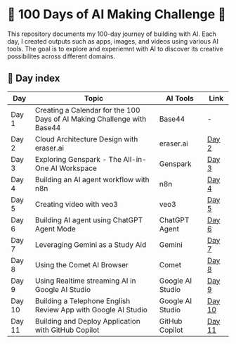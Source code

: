 # 🚀 100 Days of AI Making Challenge 🚀

This repository documents my 100-day journey of building with AI. 
Each day, I created outputs such as apps, images, and videos using various AI tools. The goal is to explore and experiemnt with AI to discover its creative possibilites across different domains.

## 📅 Day index


| Day | Topic | AI Tools   | Link |
| --- | --- | --- | --- |
| Day 1 | Creating a Calendar for the 100 Days of AI Making Challenge with Base44 |Base44| - |
| Day 2 | Cloud Architecture Design with eraser.ai |eraser.ai| [Day 2](Day1-9/Day2/Day2.md) |
| Day 3 | Exploring Genspark - The All-in-One AI Workspace |Genspark| [Day 3](Day1-9/Day3/Day3.md) |
| Day 4 | Building an AI agent workflow with n8n |n8n| [Day 4](Day1-9/Day4/Day4.md) |
| Day 5 | Creating video with veo3 |veo3| [Day 5](Day1-9/Day5/Day5.md) |
| Day 6 | Building AI agent using ChatGPT Agent Mode |ChatGPT Agent| [Day 6](Day1-9/Day6/Day6.md) |
| Day 7 | Leveraging Gemini as a Study Aid |Gemini| [Day 7](Day1-9/Day7/Day7.md) |
| Day 8 | Using the Comet AI Browser |Comet| [Day 8](Day1-9/Day8/Day8.md) |
| Day 9 | Using Realtime streaming AI in Google AI Studio |Google AI Studio| [Day 9](Day1-9/Day9/Day9.md) |
| Day 10 | Building a Telephone English Review App with Google AI Studio |Google AI Studio| [Day 10](Day10-19/Day10/Day10.md) |
| Day 11 | Building and Deploy Application with GitHub Copilot |GitHub Copilot| [Day 11](Day10-19/Day11/Day11.md) |